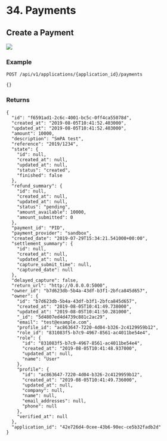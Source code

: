# 34. Payments

## Create a Payment

![](/static/screen38.png)

### Example

`POST /api/v1/applications/{application_id}/payments`

    {}


### Returns

    {
      "id": "f6591ad1-2c6c-4001-bc5c-0ff4ca55078d",
      "created_at": "2019-08-05T10:41:52.403000",
      "updated_at": "2019-08-05T10:41:52.403000",
      "amount": 10000,
      "description": "SmPA test",
      "reference": "2019/1234",
      "state": {
        "id": null,
        "created_at": null,
        "updated_at": null,
        "status": "created",
        "finished": false
      },
      "refund_summary": {
        "id": null,
        "created_at": null,
        "updated_at": null,
        "status": "pending",
        "amount_available": 10000,
        "amount_submitted": 0
      },
      "payment_id": "PID",
      "payment_provider": "sandbox",
      "created_date": "2019-07-29T15:34:21.541000+00:00",
      "settlement_summary": {
        "id": null,
        "created_at": null,
        "updated_at": null,
        "capture_submit_time": null,
        "captured_date": null
      },
      "delayed_capture": false,
      "return_url": "http://0.0.0.0:5000",
      "owner_id": "b7d623db-5b4a-43df-b3f1-2bfca845d657",
      "owner": {
        "id": "b7d623db-5b4a-43df-b3f1-2bfca845d657",
        "created_at": "2019-08-05T10:41:49.738000",
        "updated_at": "2019-08-05T10:41:50.281000",
        "_id": "5d4807ed4d4739c881c2ac29",
        "email": "test@example.com",
        "profile_id": "ac863647-7220-4d04-b326-2c4129959b12",
        "role_id": "831083f5-b7c9-4967-8561-ac4011be54e4",
        "role": {
          "id": "831083f5-b7c9-4967-8561-ac4011be54e4",
          "created_at": "2019-08-05T10:41:48.937000",
          "updated_at": null,
          "name": "User"
        },
        "profile": {
          "id": "ac863647-7220-4d04-b326-2c4129959b12",
          "created_at": "2019-08-05T10:41:49.736000",
          "updated_at": null,
          "company": null,
          "name": null,
          "email_addresses": null,
          "phone": null
        },
        "verified_at": null
      },
      "application_id": "42e726d4-0cee-43b6-90ec-ce5b32fadb2d"
    }
